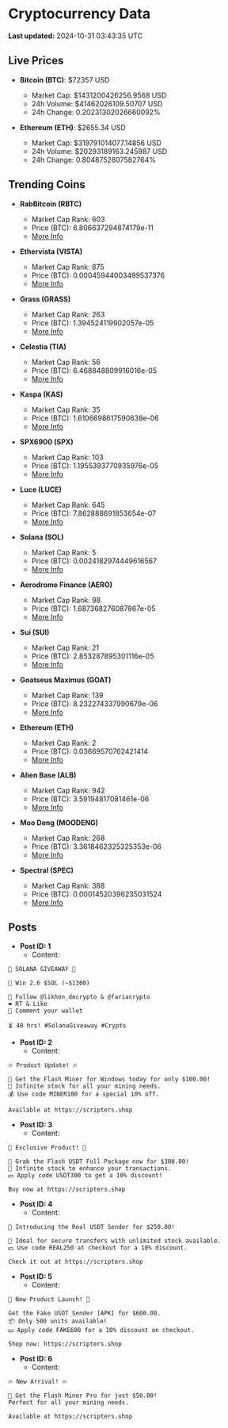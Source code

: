 # Cryptocurrency Data

**Last updated:** 2024-10-31 03:43:35 UTC

## Live Prices
- **Bitcoin (BTC)**: $72357 USD
  - Market Cap: $1431200426256.9568 USD
  - 24h Volume: $41462026109.50707 USD
  - 24h Change: 0.20231302026660092%

- **Ethereum (ETH)**: $2655.34 USD
  - Market Cap: $319791014077.14856 USD
  - 24h Volume: $20293189163.245987 USD
  - 24h Change: 0.8048752807582764%

## Trending Coins
- **RabBitcoin (RBTC)**
  - Market Cap Rank: 603
  - Price (BTC): 6.806637294874179e-11
  - [More Info](https://www.coingecko.com/en/coins/rabbitcoin)

- **Ethervista (VISTA)**
  - Market Cap Rank: 875
  - Price (BTC): 0.00045944003499537376
  - [More Info](https://www.coingecko.com/en/coins/ethervista)

- **Grass (GRASS)**
  - Market Cap Rank: 263
  - Price (BTC): 1.394524119902057e-05
  - [More Info](https://www.coingecko.com/en/coins/grass)

- **Celestia (TIA)**
  - Market Cap Rank: 56
  - Price (BTC): 6.468848809916016e-05
  - [More Info](https://www.coingecko.com/en/coins/celestia)

- **Kaspa (KAS)**
  - Market Cap Rank: 35
  - Price (BTC): 1.6106698617590638e-06
  - [More Info](https://www.coingecko.com/en/coins/kaspa)

- **SPX6900 (SPX)**
  - Market Cap Rank: 103
  - Price (BTC): 1.1955393770935976e-05
  - [More Info](https://www.coingecko.com/en/coins/spx6900)

- **Luce (LUCE)**
  - Market Cap Rank: 645
  - Price (BTC): 7.862888691853654e-07
  - [More Info](https://www.coingecko.com/en/coins/luce)

- **Solana (SOL)**
  - Market Cap Rank: 5
  - Price (BTC): 0.0024182974449616567
  - [More Info](https://www.coingecko.com/en/coins/solana)

- **Aerodrome Finance (AERO)**
  - Market Cap Rank: 98
  - Price (BTC): 1.687368276087867e-05
  - [More Info](https://www.coingecko.com/en/coins/aerodrome-finance)

- **Sui (SUI)**
  - Market Cap Rank: 21
  - Price (BTC): 2.853287895301116e-05
  - [More Info](https://www.coingecko.com/en/coins/sui)

- **Goatseus Maximus (GOAT)**
  - Market Cap Rank: 139
  - Price (BTC): 8.232274337990679e-06
  - [More Info](https://www.coingecko.com/en/coins/goatseus-maximus)

- **Ethereum (ETH)**
  - Market Cap Rank: 2
  - Price (BTC): 0.03669570762421414
  - [More Info](https://www.coingecko.com/en/coins/ethereum)

- **Alien Base (ALB)**
  - Market Cap Rank: 942
  - Price (BTC): 3.59194817081461e-06
  - [More Info](https://www.coingecko.com/en/coins/alienbase)

- **Moo Deng (MOODENG)**
  - Market Cap Rank: 268
  - Price (BTC): 3.3618462325325353e-06
  - [More Info](https://www.coingecko.com/en/coins/moo-deng)

- **Spectral (SPEC)**
  - Market Cap Rank: 388
  - Price (BTC): 0.00014520396235031524
  - [More Info](https://www.coingecko.com/en/coins/spectral)

## Posts
- **Post ID: 1**
  - Content:
```
🚀 SOLANA GIVEAWAY 🚀

🎁 Win 2.6 $SOL (~$1300)

🤝 Follow @likhon_decrypto & @fariacrypto
❤️ RT & Like
💬 Comment your wallet

⏳ 48 hrs! #SolanaGiveaway #Crypto
```

- **Post ID: 2**
  - Content:
```
🔥 Product Update! 🔥

🚀 Get the Flash Miner for Windows today for only $100.00!
🔋 Infinite stock for all your mining needs.
💰 Use code MINER100 for a special 10% off.

Available at https://scripters.shop
```

- **Post ID: 3**
  - Content:
```
🎁 Exclusive Product! 🎁

💸 Grab the Flash USDT Full Package now for $300.00!
🎉 Infinite stock to enhance your transactions.
💵 Apply code USDT300 to get a 10% discount!

Buy now at https://scripters.shop
```

- **Post ID: 4**
  - Content:
```
💎 Introducing the Real USDT Sender for $250.00!

💼 Ideal for secure transfers with unlimited stock available.
💵 Use code REAL250 at checkout for a 10% discount.

Check it out at https://scripters.shop
```

- **Post ID: 5**
  - Content:
```
🚀 New Product Launch! 🚀

Get the Fake USDT Sender [APK] for $600.00.
📦 Only 500 units available!
💵 Apply code FAKE600 for a 10% discount on checkout.

Shop now: https://scripters.shop
```

- **Post ID: 6**
  - Content:
```
🔥 New Arrival! 🔥

💸 Get the Flash Miner Pro for just $50.00!
Perfect for all your mining needs.

Available at https://scripters.shop
```

